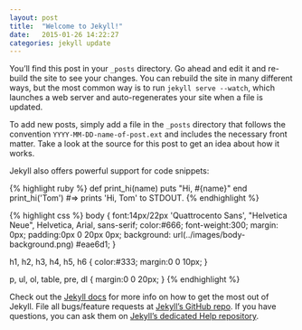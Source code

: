 ```yaml
---
layout: post
title:  "Welcome to Jekyll!"
date:   2015-01-26 14:22:27
categories: jekyll update
---
```

You’ll find this post in your `_posts` directory. Go ahead and edit it and re-build the site to see your changes. You can rebuild the site in many different ways, but the most common way is to run `jekyll serve --watch`, which launches a web server and auto-regenerates your site when a file is updated.

To add new posts, simply add a file in the `_posts` directory that follows the convention `YYYY-MM-DD-name-of-post.ext` and includes the necessary front matter. Take a look at the source for this post to get an idea about how it works.

Jekyll also offers powerful support for code snippets:

{% highlight ruby %}
def print_hi(name)
  puts "Hi, #{name}"
end
print_hi('Tom')
#=> prints 'Hi, Tom' to STDOUT.
{% endhighlight %}

{% highlight css %}
body {
  font:14px/22px 'Quattrocento Sans', "Helvetica Neue", Helvetica, Arial, sans-serif;
  color:#666;
  font-weight:300;
  margin: 0px;
  padding:0px 0 20px 0px;
  background: url(../images/body-background.png) #eae6d1;
}

h1, h2, h3, h4, h5, h6 {
  color:#333;
  margin:0 0 10px;
}

p, ul, ol, table, pre, dl {
  margin:0 0 20px;
}
{% endhighlight %}


Check out the [Jekyll docs][jekyll] for more info on how to get the most out of Jekyll. File all bugs/feature requests at [Jekyll’s GitHub repo][jekyll-gh]. If you have questions, you can ask them on [Jekyll’s dedicated Help repository][jekyll-help].

[jekyll]:      http://jekyllrb.com
[jekyll-gh]:   https://github.com/jekyll/jekyll
[jekyll-help]: https://github.com/jekyll/jekyll-help
